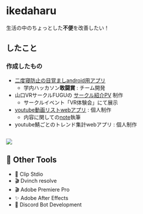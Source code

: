 # ikedaharu


生活の中のちょっとした**不便**を改善したい！

## したこと
### 作成したもの
- [二度寝防止の目覚ましandroid用アプリ](https://github.com/Kamebuchi-Shu/alarm-clock)
  - 学内ハッカソン**敢闘賞** : チーム開発
- 山口VRサークルFUGUの [サークル紹介PV](https://www.youtube.com/watch?v=aIyh6qhdbw8) 制作
  - サークルイベント「VR体験会」にて展示
- [youtube動画リストwebアプリ](https://github.com/ikedaharu/youtube-video-manager) : 個人制作
  - 内容に関しての[note](https://note.com/haru_note104/n/n0a3cd0314f8c)執筆
- youtube鯖ごとのトレンド集計webアプリ : 個人制作

## 
<p align="left">
  <img src="https://skillicons.dev/icons?i=python,Latex,js,html,css,linux,vscode,unity" />
</p>

## 🎨 Other Tools
- 🎨 Clip Stdio
- 🎬 Dvinch resolve
- 🎬 Adobe Premiere Pro
- ✨ Adobe After Effects
- 💬 Discord Bot Development
